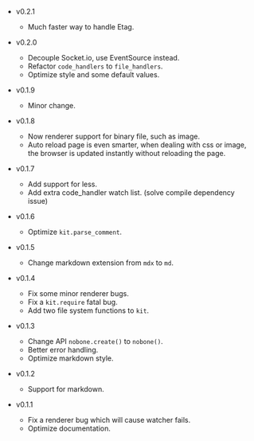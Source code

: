 * v0.2.1

  * Much faster way to handle Etag.

* v0.2.0

  * Decouple Socket.io, use EventSource instead.
  * Refactor `code_handlers` to `file_handlers`.
  * Optimize style and some default values.

* v0.1.9

  * Minor change.

* v0.1.8

  * Now renderer support for binary file, such as image.
  * Auto reload page is even smarter, when dealing with css or image,
    the browser is updated instantly without reloading the page.

* v0.1.7

  * Add support for less.
  * Add extra code_handler watch list. (solve compile dependency issue)

* v0.1.6

  * Optimize `kit.parse_comment`.

* v0.1.5

  * Change markdown extension from `mdx` to `md`.

* v0.1.4

  * Fix some minor renderer bugs.
  * Fix a `kit.require` fatal bug.
  * Add two file system functions to `kit`.

* v0.1.3

  * Change API `nobone.create()` to `nobone()`.
  * Better error handling.
  * Optimize markdown style.

* v0.1.2

  * Support for markdown.

* v0.1.1

  * Fix a renderer bug which will cause watcher fails.
  * Optimize documentation.
